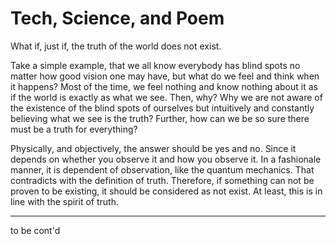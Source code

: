 # Tech, Science, and Poem

What if, just if, the truth of the world does not exist.

Take a simple example, that we all know everybody has blind spots no matter how good vision one may have, but what do we feel and think when it happens? Most of the time, we feel nothing and know nothing about it as if the world is exactly as what we see. Then, why? Why we are not aware of the existence of the blind spots of ourselves but intuitively and constantly believing what we see is the truth? Further, how can we be so sure there must be a truth for everything?

Physically, and objectively, the answer should be yes and no. Since it depends on whether you observe it and how you observe it. In a fashionale manner, it is dependent of observation, like the quantum mechanics. That contradicts with the definition of truth. Therefore, if something can not be proven to be existing, it should be considered as not exist. At least, this is in line with the spirit of truth.



***
to be cont'd

